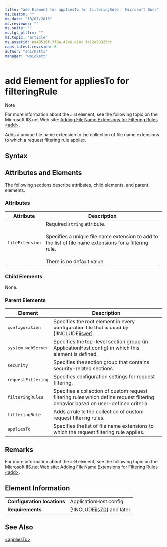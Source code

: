 ```yaml
---
title: "add Element for appliesTo for filteringRule | Microsoft Docs"
ms.custom: ""
ms.date: "10/07/2016"
ms.reviewer: ""
ms.suite: ""
ms.tgt_pltfrm: ""
ms.topic: "article"
ms.assetid: ea49516f-3f8a-42e6-b1ec-3a12e29325dc
caps.latest.revision: 6
author: "shirhatti"
manager: "wpickett"
---
```

# add Element for appliesTo for filteringRule
> [!NOTE]
>  For more information about the `add` element, see the following topic on the Microsoft IIS.net Web site: [Adding File Name Extensions for Filtering Rules \<add>](http://www.iis.net/ConfigReference/system.webServer/security/requestFiltering/filteringRules/filteringRule/appliesTo/add).  
  
 Adds a unique file name extension to the collection of file name extensions to which a request filtering rule applies.  
  
## Syntax  
  
## Attributes and Elements  
 The following sections describe attributes, child elements, and parent elements.  
  
### Attributes  
  
|Attribute|Description|  
|---------------|-----------------|  
|`fileExtension`|Required `string` attribute.<br /><br /> Specifies a unique file name extension to add to the list of file name extensions for a filtering rule.<br /><br /> There is no default value.|  
  
### Child Elements  
 None.  
  
### Parent Elements  
  
|Element|Description|  
|-------------|-----------------|  
|`configuration`|Specifies the root element in every configuration file that is used by [!INCLUDE[iisver](../../reference/admin/includes/iisver-md.md)].|  
|`system.webServer`|Specifies the top-level section group (in ApplicationHost.config) in which this element is defined.|  
|`security`|Specifies the section group that contains security-related sections.|  
|`requestFiltering`|Specifies configuration settings for request filtering.|  
|`filteringRules`|Specifies a collection of custom request filtering rules which define request filtering behavior based on user-defined criteria.|  
|`filteringRule`|Adds a rule to the collection of custom request filtering rules.|  
|`appliesTo`|Specifies the list of file name extensions to which the request filtering rule applies.|  
  
## Remarks  
 For more information about the `add` element, see the following topic on the Microsoft IIS.net Web site: [Adding File Name Extensions for Filtering Rules \<add>](http://www.iis.net/ConfigReference/system.webServer/security/requestFiltering/filteringRules/filteringRule/appliesTo/add).  
  
## Element Information  
  
|||  
|-|-|  
|**Configuration locations**|ApplicationHost.config|  
|**Requirements**|[!INCLUDE[iis70](../../reference/admin/includes/iis70-md.md)] and later|  
  
## See Also  
 [\<appliesTo>](../../reference/admin/appliesto-element-for-filteringrule-for-filteringrules.md)